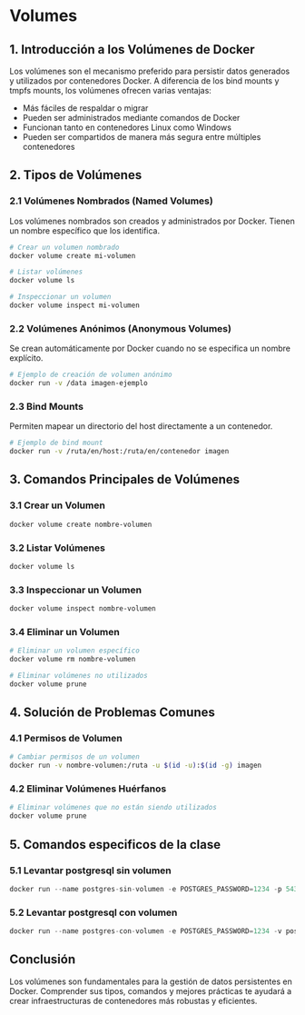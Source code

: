 # Volumes

## 1. Introducción a los Volúmenes de Docker

Los volúmenes son el mecanismo preferido para persistir datos generados y utilizados por contenedores Docker. A diferencia de los bind mounts y tmpfs mounts, los volúmenes ofrecen varias ventajas:

- Más fáciles de respaldar o migrar
- Pueden ser administrados mediante comandos de Docker
- Funcionan tanto en contenedores Linux como Windows
- Pueden ser compartidos de manera más segura entre múltiples contenedores

## 2. Tipos de Volúmenes

### 2.1 Volúmenes Nombrados (Named Volumes)

Los volúmenes nombrados son creados y administrados por Docker. Tienen un nombre específico que los identifica.

```bash
# Crear un volumen nombrado
docker volume create mi-volumen

# Listar volúmenes
docker volume ls

# Inspeccionar un volumen
docker volume inspect mi-volumen

```

### 2.2 Volúmenes Anónimos (Anonymous Volumes)

Se crean automáticamente por Docker cuando no se especifica un nombre explícito.

```bash
# Ejemplo de creación de volumen anónimo
docker run -v /data imagen-ejemplo

```

### 2.3 Bind Mounts

Permiten mapear un directorio del host directamente a un contenedor.

```bash
# Ejemplo de bind mount
docker run -v /ruta/en/host:/ruta/en/contenedor imagen

```

## 3. Comandos Principales de Volúmenes

### 3.1 Crear un Volumen

```bash
docker volume create nombre-volumen

```

### 3.2 Listar Volúmenes

```bash
docker volume ls

```

### 3.3 Inspeccionar un Volumen

```bash
docker volume inspect nombre-volumen

```

### 3.4 Eliminar un Volumen

```bash
# Eliminar un volumen específico
docker volume rm nombre-volumen

# Eliminar volúmenes no utilizados
docker volume prune

```

## 4. Solución de Problemas Comunes

### 4.1 Permisos de Volumen

```bash
# Cambiar permisos de un volumen
docker run -v nombre-volumen:/ruta -u $(id -u):$(id -g) imagen

```

### 4.2 Eliminar Volúmenes Huérfanos

```bash
# Eliminar volúmenes que no están siendo utilizados
docker volume prune

```

## 5. Comandos especificos de la clase

### 5.1 Levantar postgresql sin volumen

```jsx
docker run --name postgres-sin-volumen -e POSTGRES_PASSWORD=1234 -p 5432:5432 -d postgres
```

### 5.2 Levantar postgresql con volumen

```jsx
docker run --name postgres-con-volumen -e POSTGRES_PASSWORD=1234 -v postgres_data:/var/lib/postgresql/data -d postgres
```

## Conclusión

Los volúmenes son fundamentales para la gestión de datos persistentes en Docker. Comprender sus tipos, comandos y mejores prácticas te ayudará a crear infraestructuras de contenedores más robustas y eficientes.